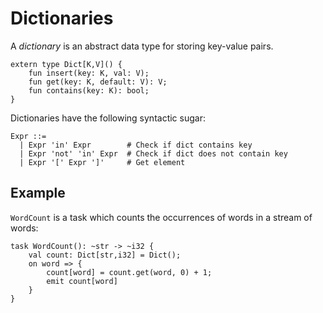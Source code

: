 # Dictionaries

A *dictionary* is an abstract data type for storing key-value pairs.

```text
extern type Dict[K,V]() {
    fun insert(key: K, val: V);
    fun get(key: K, default: V): V;
    fun contains(key: K): bool;
}
```

Dictionaries have the following syntactic sugar:

```text
Expr ::=
  | Expr 'in' Expr        # Check if dict contains key
  | Expr 'not' 'in' Expr  # Check if dict does not contain key
  | Expr '[' Expr ']'     # Get element
```

## Example

`WordCount` is a task which counts the occurrences of words in a stream of words:

```text
task WordCount(): ~str -> ~i32 {
    val count: Dict[str,i32] = Dict();
    on word => {
        count[word] = count.get(word, 0) + 1;
        emit count[word]
    }
}
```
